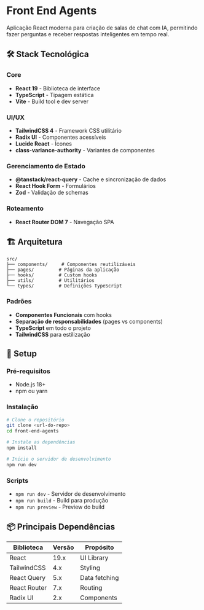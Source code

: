 # Front End Agents

Aplicação React moderna para criação de salas de chat com IA, permitindo fazer perguntas e receber respostas inteligentes em tempo real.

## 🛠️ Stack Tecnológica

### Core
- **React 19** - Biblioteca de interface
- **TypeScript** - Tipagem estática
- **Vite** - Build tool e dev server

### UI/UX
- **TailwindCSS 4** - Framework CSS utilitário
- **Radix UI** - Componentes acessíveis
- **Lucide React** - Ícones
- **class-variance-authority** - Variantes de componentes

### Gerenciamento de Estado
- **@tanstack/react-query** - Cache e sincronização de dados
- **React Hook Form** - Formulários
- **Zod** - Validação de schemas

### Roteamento
- **React Router DOM 7** - Navegação SPA

## 🏗️ Arquitetura

```
src/
├── components/     # Componentes reutilizáveis
├── pages/         # Páginas da aplicação
├── hooks/         # Custom hooks
├── utils/         # Utilitários
└── types/         # Definições TypeScript
```

### Padrões
- **Componentes Funcionais** com hooks
- **Separação de responsabilidades** (pages vs components)
- **TypeScript** em todo o projeto
- **TailwindCSS** para estilização

## 🚀 Setup

### Pré-requisitos
- Node.js 18+
- npm ou yarn

### Instalação
```bash
# Clone o repositório
git clone <url-do-repo>
cd front-end-agents

# Instale as dependências
npm install

# Inicie o servidor de desenvolvimento
npm run dev
```

### Scripts
- `npm run dev` - Servidor de desenvolvimento
- `npm run build` - Build para produção
- `npm run preview` - Preview do build

## 📦 Principais Dependências

| Biblioteca | Versão | Propósito |
|------------|--------|-----------|
| React | 19.x | UI Library |
| TailwindCSS | 4.x | Styling |
| React Query | 5.x | Data fetching |
| React Router | 7.x | Routing |
| Radix UI | 2.x | Components | 